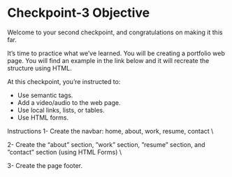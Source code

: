 # Checkpoint-3 Objective
Welcome to your second checkpoint, and congratulations on making it this far.

It’s time to practice what we’ve learned.  You will be creating a portfolio web page. You will find an example in the link below and it will recreate the structure using HTML.

At this checkpoint, you’re instructed to:

* Use semantic tags.
* Add a video/audio to the web page.
* Use local links, lists, or tables.
* Use HTML forms.

Instructions
1- Create the navbar: home, about, work, resume, contact \

2- Create the “about” section, ”work” section, ”resume” section, and ”contact” section (using HTML Forms) \

3- Create the page footer.
